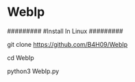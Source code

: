 # WebIp
#########
#Install In Linux
#########

git clone https://github.com/B4H09/WebIp

cd WebIp

python3 WebIp.py
